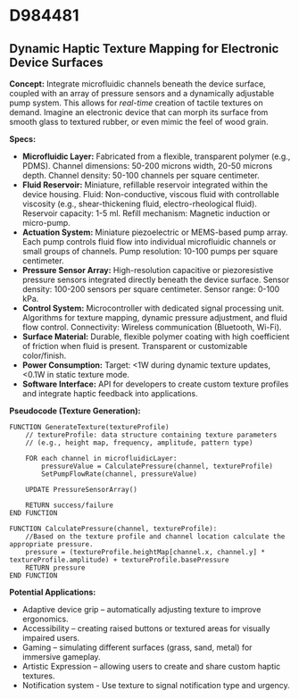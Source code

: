 # D984481

## Dynamic Haptic Texture Mapping for Electronic Device Surfaces

**Concept:** Integrate microfluidic channels beneath the device surface, coupled with an array of pressure sensors and a dynamically adjustable pump system. This allows for *real-time* creation of tactile textures on demand. Imagine an electronic device that can morph its surface from smooth glass to textured rubber, or even mimic the feel of wood grain.

**Specs:**

*   **Microfluidic Layer:** Fabricated from a flexible, transparent polymer (e.g., PDMS). Channel dimensions: 50-200 microns width, 20-50 microns depth. Channel density: 50-100 channels per square centimeter.
*   **Fluid Reservoir:** Miniature, refillable reservoir integrated within the device housing. Fluid: Non-conductive, viscous fluid with controllable viscosity (e.g., shear-thickening fluid, electro-rheological fluid). Reservoir capacity: 1-5 ml. Refill mechanism: Magnetic induction or micro-pump.
*   **Actuation System:** Miniature piezoelectric or MEMS-based pump array. Each pump controls fluid flow into individual microfluidic channels or small groups of channels. Pump resolution: 10-100 pumps per square centimeter.
*   **Pressure Sensor Array:** High-resolution capacitive or piezoresistive pressure sensors integrated directly beneath the device surface. Sensor density: 100-200 sensors per square centimeter. Sensor range: 0-100 kPa.
*   **Control System:** Microcontroller with dedicated signal processing unit. Algorithms for texture mapping, dynamic pressure adjustment, and fluid flow control. Connectivity: Wireless communication (Bluetooth, Wi-Fi).
*   **Surface Material:** Durable, flexible polymer coating with high coefficient of friction when fluid is present. Transparent or customizable color/finish.
*   **Power Consumption:** Target: <1W during dynamic texture updates, <0.1W in static texture mode.
*   **Software Interface:** API for developers to create custom texture profiles and integrate haptic feedback into applications.

**Pseudocode (Texture Generation):**

```
FUNCTION GenerateTexture(textureProfile)
    // textureProfile: data structure containing texture parameters
    // (e.g., height map, frequency, amplitude, pattern type)

    FOR each channel in microfluidicLayer:
        pressureValue = CalculatePressure(channel, textureProfile)
        SetPumpFlowRate(channel, pressureValue)

    UPDATE PressureSensorArray()

    RETURN success/failure
END FUNCTION

FUNCTION CalculatePressure(channel, textureProfile):
    //Based on the texture profile and channel location calculate the appropriate pressure.
    pressure = (textureProfile.heightMap[channel.x, channel.y] * textureProfile.amplitude) + textureProfile.basePressure
    RETURN pressure
END FUNCTION
```

**Potential Applications:**

*   Adaptive device grip – automatically adjusting texture to improve ergonomics.
*   Accessibility – creating raised buttons or textured areas for visually impaired users.
*   Gaming – simulating different surfaces (grass, sand, metal) for immersive gameplay.
*   Artistic Expression – allowing users to create and share custom haptic textures.
*   Notification system - Use texture to signal notification type and urgency.